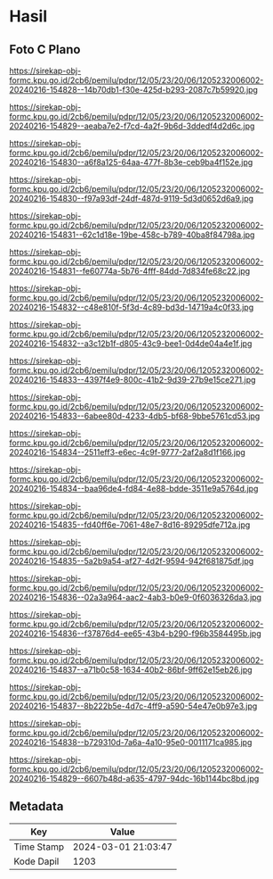 # Hasil

## Foto C Plano

https://sirekap-obj-formc.kpu.go.id/2cb6/pemilu/pdpr/12/05/23/20/06/1205232006002-20240216-154828--14b70db1-f30e-425d-b293-2087c7b59920.jpg

https://sirekap-obj-formc.kpu.go.id/2cb6/pemilu/pdpr/12/05/23/20/06/1205232006002-20240216-154829--aeaba7e2-f7cd-4a2f-9b6d-3ddedf4d2d6c.jpg

https://sirekap-obj-formc.kpu.go.id/2cb6/pemilu/pdpr/12/05/23/20/06/1205232006002-20240216-154830--a6f8a125-64aa-477f-8b3e-ceb9ba4f152e.jpg

https://sirekap-obj-formc.kpu.go.id/2cb6/pemilu/pdpr/12/05/23/20/06/1205232006002-20240216-154830--f97a93df-24df-487d-9119-5d3d0652d6a9.jpg

https://sirekap-obj-formc.kpu.go.id/2cb6/pemilu/pdpr/12/05/23/20/06/1205232006002-20240216-154831--62c1d18e-19be-458c-b789-40ba8f84798a.jpg

https://sirekap-obj-formc.kpu.go.id/2cb6/pemilu/pdpr/12/05/23/20/06/1205232006002-20240216-154831--fe60774a-5b76-4fff-84dd-7d834fe68c22.jpg

https://sirekap-obj-formc.kpu.go.id/2cb6/pemilu/pdpr/12/05/23/20/06/1205232006002-20240216-154832--c48e810f-5f3d-4c89-bd3d-14719a4c0f33.jpg

https://sirekap-obj-formc.kpu.go.id/2cb6/pemilu/pdpr/12/05/23/20/06/1205232006002-20240216-154832--a3c12b1f-d805-43c9-bee1-0d4de04a4e1f.jpg

https://sirekap-obj-formc.kpu.go.id/2cb6/pemilu/pdpr/12/05/23/20/06/1205232006002-20240216-154833--4397f4e9-800c-41b2-9d39-27b9e15ce271.jpg

https://sirekap-obj-formc.kpu.go.id/2cb6/pemilu/pdpr/12/05/23/20/06/1205232006002-20240216-154833--6abee80d-4233-4db5-bf68-9bbe5761cd53.jpg

https://sirekap-obj-formc.kpu.go.id/2cb6/pemilu/pdpr/12/05/23/20/06/1205232006002-20240216-154834--2511eff3-e6ec-4c9f-9777-2af2a8d1f166.jpg

https://sirekap-obj-formc.kpu.go.id/2cb6/pemilu/pdpr/12/05/23/20/06/1205232006002-20240216-154834--baa96de4-fd84-4e88-bdde-3511e9a5764d.jpg

https://sirekap-obj-formc.kpu.go.id/2cb6/pemilu/pdpr/12/05/23/20/06/1205232006002-20240216-154835--fd40ff6e-7061-48e7-8d16-89295dfe712a.jpg

https://sirekap-obj-formc.kpu.go.id/2cb6/pemilu/pdpr/12/05/23/20/06/1205232006002-20240216-154835--5a2b9a54-af27-4d2f-9594-942f681875df.jpg

https://sirekap-obj-formc.kpu.go.id/2cb6/pemilu/pdpr/12/05/23/20/06/1205232006002-20240216-154836--02a3a964-aac2-4ab3-b0e9-0f6036326da3.jpg

https://sirekap-obj-formc.kpu.go.id/2cb6/pemilu/pdpr/12/05/23/20/06/1205232006002-20240216-154836--f37876d4-ee65-43b4-b290-f96b3584495b.jpg

https://sirekap-obj-formc.kpu.go.id/2cb6/pemilu/pdpr/12/05/23/20/06/1205232006002-20240216-154837--a71b0c58-1634-40b2-86bf-9ff62e15eb26.jpg

https://sirekap-obj-formc.kpu.go.id/2cb6/pemilu/pdpr/12/05/23/20/06/1205232006002-20240216-154837--8b222b5e-4d7c-4ff9-a590-54e47e0b97e3.jpg

https://sirekap-obj-formc.kpu.go.id/2cb6/pemilu/pdpr/12/05/23/20/06/1205232006002-20240216-154838--b729310d-7a6a-4a10-95e0-0011171ca985.jpg

https://sirekap-obj-formc.kpu.go.id/2cb6/pemilu/pdpr/12/05/23/20/06/1205232006002-20240216-154829--6607b48d-a635-4797-94dc-16b1144bc8bd.jpg


## Metadata

| Key        | Value               |
| ---------- | ------------------- |
| Time Stamp | 2024-03-01 21:03:47 |
| Kode Dapil | 1203                |



